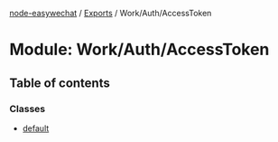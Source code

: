 [node-easywechat](../README.md) / [Exports](../modules.md) / Work/Auth/AccessToken

# Module: Work/Auth/AccessToken

## Table of contents

### Classes

- [default](../classes/Work_Auth_AccessToken.default.md)

